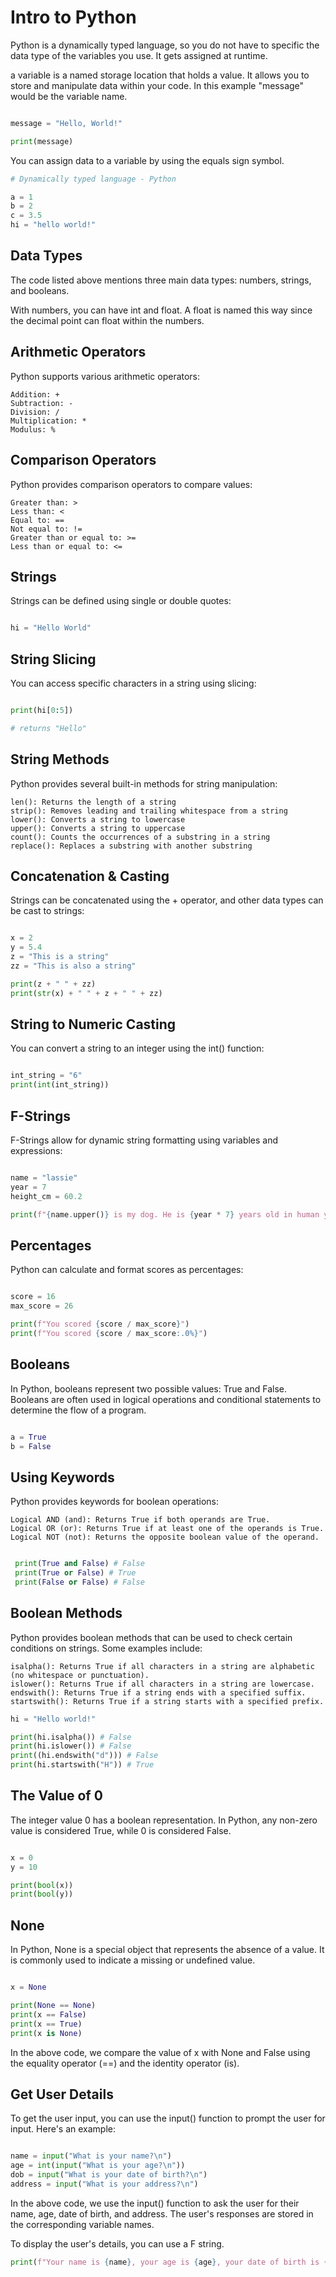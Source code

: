 # Intro to Python

Python is a dynamically typed language, so you do not have to specific the data type of the variables you use. It gets assigned at runtime.

a variable is a named storage location that holds a value. It allows you to store and manipulate data within your code. In this example "message" would be the variable name.
``` python

message = "Hello, World!"

print(message)

```
You can assign data to a variable by using the equals sign symbol.
``` python
# Dynamically typed language - Python

a = 1
b = 2
c = 3.5
hi = "hello world!"
```
## Data Types
The code listed above mentions three main data types: numbers, strings, and booleans.

With numbers, you can have int and float. A float is named this way since the decimal point can float within the numbers.

## Arithmetic Operators

Python supports various arithmetic operators:

    Addition: +
    Subtraction: -
    Division: /
    Multiplication: *
    Modulus: %
## Comparison Operators

Python provides comparison operators to compare values:

    Greater than: >
    Less than: <
    Equal to: ==
    Not equal to: !=
    Greater than or equal to: >=
    Less than or equal to: <=

## Strings

Strings can be defined using single or double quotes:

``` python

hi = "Hello World"
```

## String Slicing

You can access specific characters in a string using slicing:

```python

print(hi[0:5])

# returns "Hello" 

```

## String Methods

Python provides several built-in methods for string manipulation:

    len(): Returns the length of a string
    strip(): Removes leading and trailing whitespace from a string
    lower(): Converts a string to lowercase
    upper(): Converts a string to uppercase
    count(): Counts the occurrences of a substring in a string
    replace(): Replaces a substring with another substring

## Concatenation & Casting

Strings can be concatenated using the + operator, and other data types can be cast to strings:

```python

x = 2
y = 5.4
z = "This is a string"
zz = "This is also a string"

print(z + " " + zz)
print(str(x) + " " + z + " " + zz)
```
## String to Numeric Casting

You can convert a string to an integer using the int() function:

```python

int_string = "6"
print(int(int_string))
```

## F-Strings

F-Strings allow for dynamic string formatting using variables and expressions:

``` python

name = "lassie"
year = 7
height_cm = 60.2

print(f"{name.upper()} is my dog. He is {year * 7} years old in human years and {height_cm}cm tall")
```
## Percentages

Python can calculate and format scores as percentages:

```python

score = 16
max_score = 26

print(f"You scored {score / max_score}")
print(f"You scored {score / max_score:.0%}")
```
## Booleans

In Python, booleans represent two possible values: True and False. Booleans are often used in logical operations and conditional statements to determine the flow of a program.

```python

a = True
b = False
```
## Using Keywords

Python provides keywords for boolean operations:

    Logical AND (and): Returns True if both operands are True.
    Logical OR (or): Returns True if at least one of the operands is True.
    Logical NOT (not): Returns the opposite boolean value of the operand.

```python

 print(True and False) # False
 print(True or False) # True
 print(False or False) # False
```


## Boolean Methods

Python provides boolean methods that can be used to check certain conditions on strings. Some examples include:

    isalpha(): Returns True if all characters in a string are alphabetic (no whitespace or punctuation).
    islower(): Returns True if all characters in a string are lowercase.
    endswith(): Returns True if a string ends with a specified suffix.
    startswith(): Returns True if a string starts with a specified prefix.

```python
hi = "Hello world!"

print(hi.isalpha()) # False
print(hi.islower()) # False
print((hi.endswith("d"))) # False
print(hi.startswith("H")) # True
```
## The Value of 0

The integer value 0 has a boolean representation. In Python, any non-zero value is considered True, while 0 is considered False.

```python

x = 0
y = 10

print(bool(x))
print(bool(y))
```
## None

In Python, None is a special object that represents the absence of a value. It is commonly used to indicate a missing or undefined value.

```python

x = None

print(None == None)
print(x == False)
print(x == True)
print(x is None)
```
In the above code, we compare the value of x with None and False using the equality operator (==) and the identity operator (is).

## Get User Details
To get the user input, you can use the input() function to prompt the user for input. Here's an example:

```python

name = input("What is your name?\n")
age = int(input("What is your age?\n"))
dob = input("What is your date of birth?\n")
address = input("What is your address?\n")
```
In the above code, we use the input() function to ask the user for their name, age, date of birth, and address. The user's responses are stored in the corresponding variable names.

To display the user's details, you can use a F string.
``` python
print(f"Your name is {name}, your age is {age}, your date of birth is {dob}, your address is {address}")
```